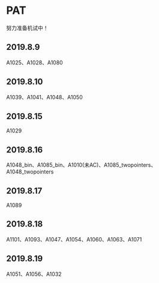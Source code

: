 # PAT

努力准备机试中！

## 2019.8.9

A1025、A1028、A1080

## 2019.8.10

A1039、A1041、A1048、A1050

## 2019.8.15

A1029

## 2019.8.16

A1048_bin、A1085_bin、A1010(未AC)、A1085_twopointers、A1048_twopointers

## 2019.8.17

A1089

## 2019.8.18

A1101、A1093、A1047、A1054、A1060、A1063、A1071

## 2019.8.19

A1051、A1056、A1032
